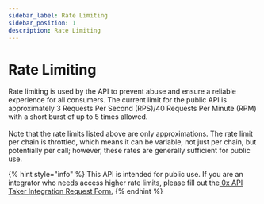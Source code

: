 ```yaml
---
sidebar_label: Rate Limiting
sidebar_position: 1
description: Rate Limiting
---
```


# Rate Limiting

Rate limiting is used by the API to prevent abuse and ensure a reliable experience for all consumers. The current limit for the public API is approximately 3 Requests Per Second (RPS)/40 Requests Per Minute (RPM) with a short burst of up to 5 times allowed.\
\
Note that the rate limits listed above are only approximations. The rate limit per chain is throttled, which means it can be variable, not just per chain, but potentially per call; however, these rates are generally sufficient for public use.&#x20;

{% hint style="info" %}
This API is intended for public use. If you are an integrator who needs access higher rate limits, please fill out the[ 0x API Taker Integration Request Form.](https://www.0x.org/#contact)&#x20;
{% endhint %}


